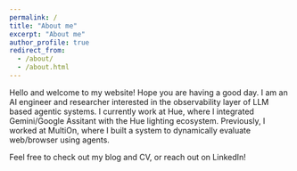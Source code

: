 ```yaml
---
permalink: /
title: "About me"
excerpt: "About me"
author_profile: true
redirect_from: 
  - /about/
  - /about.html
---
```

<!-- Google tag (gtag.js) -->
<script async src="https://www.googletagmanager.com/gtag/js?id=G-ZSMV5NQV3R"></script>
<script>
  window.dataLayer = window.dataLayer || [];
  function gtag(){dataLayer.push(arguments);}
  gtag('js', new Date());

  gtag('config', 'G-ZSMV5NQV3R');
</script>

 
Hello and welcome to my website! Hope you are having a good day. I am an AI engineer and researcher interested in the observability layer of LLM based agentic systems. I currently work at Hue, where I integrated Gemini/Google Assitant with the Hue lighting ecosystem. Previously, I worked at MultiOn, where I built a system to dynamically evaluate web/browser using agents.

Feel free to check out my blog and CV, or reach out on LinkedIn!

<!-- News
----- -->
